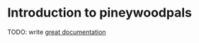 # Introduction to pineywoodpals

TODO: write [great documentation](http://jacobian.org/writing/what-to-write/)
